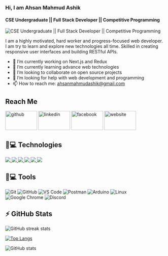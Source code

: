 ### Hi, I am Ahsan Mahmud Ashik
#### CSE Undergraduate || Full Stack Developer || Competitive Programming
![CSE Undergraduate || Full Stack Developer || Competitive Programming](https://i.ibb.co/GQwwKWp/banner-Img.jpg)

I am a highly motivated, hard worker and progress-focused web developer. I am try to learn and explore new technologies all time. Skilled in creating responsive user interfaces and building RESTful APIs.

- 🔭 I’m currently working on Next.js and Redux 
- 🌱 I’m currently learning advance web technologies 
- 👯 I’m looking to collaborate on open source projects 
- 🤔 I’m looking for help with web development and programming 
- 📫 How to reach me: ahsanmahmudashik@gmail.com 

## Reach Me 

[<img src='https://www.bleepstatic.com/content/hl-images/2022/04/08/GitHub__headpic.jpg' alt='github' height='60' width='100'>](https://github.com/ashik190141)  [<img src='https://encrypted-tbn0.gstatic.com/images?q=tbn:ANd9GcSQh9HJlAekcHg6Xt-06Q9Aa4wG108_cFw-fQ&usqp=CAU' alt='linkedin' height='60' width='100'>](https://www.linkedin.com/in/https://www.linkedin.com/in/ahsan-mahmud-ashik-33715a22a//)  [<img src='https://encrypted-tbn0.gstatic.com/images?q=tbn:ANd9GcREfUZiPldcmvfAjG7DuX4aWydCyQypaNcPwT58GKx10VZlQJyGPsuvHBYl-V-ZnJtupr0&usqp=CAU' alt='facebook' height='60' width='100'>](https://www.facebook.com/https://www.facebook.com/ahsanmahmud.ashik)  [<img src='https://encrypted-tbn0.gstatic.com/images?q=tbn:ANd9GcT6y_WNoVhJjLD7SeGfwJdK-pIRTf-zsg0wEbJcCEh8jT6FlcBuPmW8BFlhtxZtnd4vT6k&usqp=CAU' alt='website' height='60' width='100'>](https://ahsan-mahmud-ashik.netlify.app/)  

## 🚀💻 Technologies

<p align="left">  
<a href="https://github.com/harish-sethuraman/readme-components">
 <img  src="https://readme-components.vercel.app/api?component=logo&fill=black&logo=react&animation=spin&svgfill=15d8fe">  
 </a>
   <a href="https://github.com/harish-sethuraman/readme-components">
<img  src="https://readme-components.vercel.app/api?component=logo&fill=black&logo=typescript&svgfill=2d79c7">
 <a href="https://github.com/harish-sethuraman/readme-components">
 <img  src="https://readme-components.vercel.app/api?component=logo&fill=black&logo=node.js&svgfill=659b60">
 </a>


<!-- <a href="https://github.com/harish-sethuraman/readme-components">
<img  src="https://readme-components.vercel.app/api?component=logo&fill=black&logo=html5&svgfill=f06629">
</a> -->
<a href="https://github.com/harish-sethuraman/readme-components">
<img  src="https://readme-components.vercel.app/api?component=logo&fill=black&logo=javascript&svgfill=f6df1c">
</a>
<a href="https://github.com/harish-sethuraman/readme-components">
<img  src="https://readme-components.vercel.app/api?component=logo&fill=black&logo=CSS3&svgfill=028dd1">
</a>
<a href="https://github.com/harish-sethuraman/readme-components">
<img  src="https://readme-components.vercel.app/api?component=logo&fill=black&logo=github">
</a>
</p>


## 🚀💻 Tools

![Git](https://img.shields.io/badge/-Git-black?style=flat-square&logo=git)
![GitHub](https://img.shields.io/badge/-GitHub-181717?style=flat-square&logo=github)
![VS Code](https://img.shields.io/badge/-VS%20Code-007ACC?style=flat-square&logo=visual-studio-code)
![Postman](https://img.shields.io/badge/Postman-black?style=flat-square&logo=postman)
![Arduino](https://img.shields.io/badge/Arduino-black?style=flat-square&logo=arduino)
![Linux](https://img.shields.io/badge/Linux-black?style=flat-square&logo=linux)
![Google Chrome](https://img.shields.io/badge/Chrome-black?style=flat-square&logo=google-chrome)
![Discord](https://img.shields.io/badge/Discord-black?style=flat-square&logo=discord)

## ⚡ GitHub Stats

![GitHub streak stats](https://streak-stats.demolab.com/?user=ashik190141)  

[![Top Langs](https://github-readme-stats.vercel.app/api/top-langs/?username=ashik190141)](https://github.com/anuraghazra/github-readme-stats)

![GitHub stats](https://github-readme-stats.vercel.app/api?username=ashik190141&show_icons=true&count_private=true)  

